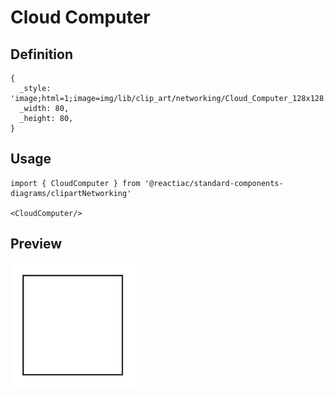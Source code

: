# Cloud Computer

## Definition

```
{
  _style: 'image;html=1;image=img/lib/clip_art/networking/Cloud_Computer_128x128.pngstrokeColor=none;',
  _width: 80,
  _height: 80,
}
```

## Usage

```
import { CloudComputer } from '@reactiac/standard-components-diagrams/clipartNetworking'

<CloudComputer/>
```

## Preview

<img src="./cloud-computer.png" width="200"/>
